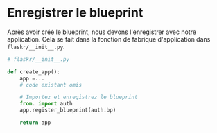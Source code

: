 # Enregistrer le blueprint

Après avoir créé le blueprint, nous devons l'enregistrer avec notre application. Cela se fait dans la fonction de fabrique d'application dans `flaskr/__init__.py`.

```python
# flaskr/__init__.py

def create_app():
    app =...
    # code existant omis

    # Importez et enregistrez le blueprint
    from. import auth
    app.register_blueprint(auth.bp)

    return app
```
